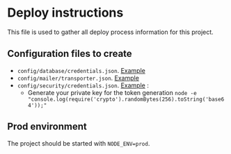 # Deploy instructions

This file is used to gather all deploy process information for this project.

## Configuration files to create

* `config/database/credentials.json`. [Example](config/database/credentials.json.example)
* `config/mailer/transporter.json`. [Example](config/mailer/transporter.json.example)
* `config/security/credentials.json`. [Example](config/security/credentials.json.example) :
  * Generate your private key for the token generation `node -e "console.log(require('crypto').randomBytes(256).toString('base64'));"`

## Prod environment

The project should be started with `NODE_ENV=prod`.
